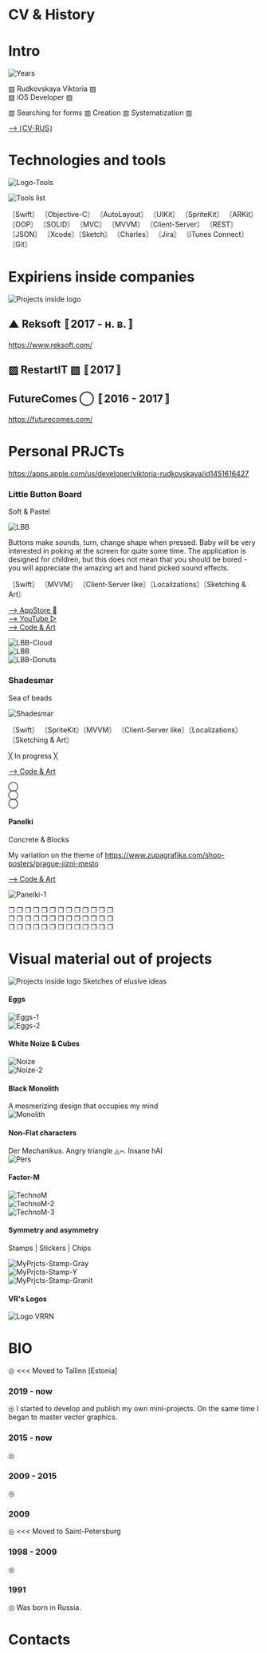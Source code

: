 # CV & History
# Intro

![Years](https://github.com/VikRudkovskaya/CV-EN/raw/master/Screens/Exp-years-v23-EN.png)

▧ Rudkovskaya Viktoria ▨    
▧  iOS Developer  ▨   
   
▥  Searching for forms ▥ Creation ▥ Systematization  ▥   
    
[⟶ ⌊CV-RUS⌋](https://github.com/VikRudkovskaya/CV "Резюме на русском")     
  
# Technologies and tools
![Logo-Tools](https://github.com/VikRudkovskaya/CV-EN/raw/master/Screens/Logo-Tools-v8-EN.png)  
  
![Tools list](https://github.com/VikRudkovskaya/CV/raw/master/Screens/ToolsList-v2.png)  
    
      
〘Swift〙 〘Objective-C〙 〘AutoLayout〙 〘UIKit〙 〘SpriteKit〙 〘ARKit〙 〘OOP〙 〘SOLID〙 〘MVC〙 〘MVVM〙 〘Client-Server〙 〘REST〙 〘JSON〙 〘Xcode〙〘Sketch〙 〘Charles〙 〘Jira〙 〘iTunes Connect〙 〘Git〙 


# Expiriens inside companies
![Projects inside logo](https://github.com/VikRudkovskaya/CV-EN/raw/master/Screens/Logo-Projects-Inside-v10.png) 
  
## ▲ Reksoft 〚2017 - н. в.〛
https://www.reksoft.com/  

## ▨ RestartIT ▧ 〚2017〛

## FutureComes ◯ 〚2016 - 2017〛
https://futurecomes.com/  



# Personal PRJCTs
https://apps.apple.com/us/developer/viktoria-rudkovskaya/id1451616427
### Little Button Board
Soft & Pastel  

![LBB](https://github.com/VikRudkovskaya/CV/raw/master/Screens/Logo-LBB-v5.png)  
  
  Buttons make sounds, turn, change shape when pressed. Baby will be very interested in poking at the screen for quite some time. The application is designed for children, but this does not mean that you should be bored - you will appreciate the amazing art and hand picked sound effects.  
    
〘Swift〙 〘MVVM〙 〘Client-Server like〙〘Localizations〙〘Sketching & Art〙  
  
[⟶ AppStore ](https://apps.apple.com/us/app/little-busyboard/id1451616428 "🖤")    
[⟶ YouTube ▷](https://www.youtube.com/watch?v=Sj96SaZYuUc "")    
[⟶ Code & Art](https://github.com/VikRudkovskaya/LittleBusyboard)  

![LBB-Cloud](https://github.com/VikRudkovskaya/CV/raw/master/Screens/MyPrjcts-LBB-Clouds-v4.png)  
![LBB](https://github.com/VikRudkovskaya/CV/raw/master/Screens/MyPrjcts-LBB-Artwork.png)  
![LBB-Donuts](https://github.com/VikRudkovskaya/CV/raw/master/Screens/MyPrjcts-Donuts-v5.png)  

### Shadesmar
Sea of beads
  
  ![Shadesmar](https://github.com/VikRudkovskaya/CV/raw/master/Screens/Logo-Shadesmar-v7.png)  

  〘Swift〙 〘SpriteKit〙〘MVVM〙 〘Client-Server like〙〘Localizations〙 〘Sketching & Art〙   
    
  ╳  In progress ╳   

  [⟶ Code & Art](https://github.com/VikRudkovskaya/Shadesmar)  
    
  ◯           
  ◯  
  ◯ 
  
  #### Panelki
Concrete  & Blocks
  
Му variation on the theme of  https://www.zupagrafika.com/shop-posters/prague-jizni-mesto  
    
  [⟶ Code & Art](https://github.com/VikRudkovskaya/Panelki)   
    
  ![Panelki-1](https://github.com/VikRudkovskaya/CV/raw/master/Screens/MyPrjcts-Panelki-1-v4.png)  
    
  ❒ ❒ ❒  ❒ ❒ ❒   ❒ ❒ ❒  ❒ ❒ ❒ ❒      
  ❒ ❒ ❒  ❒ ❒ ❒   ❒ ❒ ❒  ❒ ❒ ❒ ❒        
  ❒ ❒ ❒  ❒ ❒ ❒   ❒ ❒ ❒  ❒ ❒ ❒ ❒      

# Visual material out of projects
![Projects inside logo](https://github.com/VikRudkovskaya/CV-EN/raw/master/Screens/Logo-Outside-Borders-v2-EN.png) 
Sketches of elusive ideas
#### Eggs
![Eggs-1](https://github.com/VikRudkovskaya/CV/raw/master/Screens/MyPrjcts-SphereEgg.png)  
![Eggs-2](https://github.com/VikRudkovskaya/CV/raw/master/Screens/MyPrjcts-SphereEgg-2.png)  

#### White Noize & Cubes
![Noize](https://github.com/VikRudkovskaya/CV/raw/master/Screens/MyPrjcts-WhiteNoize.png)  
![Noize-2](https://github.com/VikRudkovskaya/CV/raw/master/Screens/MyPrjcts-WhiteNoize-2.png)  

#### Black Monolith
A mesmerizing design that occupies my mind  
![Monolith](https://github.com/VikRudkovskaya/CV/raw/master/Screens/MyPrjcts-M.png)  

#### Non-Flat characters
Der Mechanikus. Angry triangle ◬⑅. Insane hAI   
![Pers](https://github.com/VikRudkovskaya/CV/raw/master/Screens/MyPrjcts-Pers.png)  

#### Factor-M
![TechnoM](https://github.com/VikRudkovskaya/CV/raw/master/Screens/MyPrjcts-FactorM-1.png)   
![TechnoM-2](https://github.com/VikRudkovskaya/CV/raw/master/Screens/MyPrjcts-FactorM-2.png)  
![TechnoM-3](https://github.com/VikRudkovskaya/CV/raw/master/Screens/MyPrjcts-FactorM-3.png)  

#### Symmetry and asymmetry
Stamps | Stickers | Chips    
    
![MyPrjcts-Stamp-Gray](https://github.com/VikRudkovskaya/CV/raw/master/Screens/MyPrjcts-Stamp-Gray-v2.png)  
![MyPrjcts-Stamp-Y](https://github.com/VikRudkovskaya/CV/raw/master/Screens/MyPrjcts-Stamp-Yellow-v1.png)  
![MyPrjcts-Stamp-Granit](https://github.com/VikRudkovskaya/CV/raw/master/Screens/MyPrjcts-Stamp-Granit-v2.png)  

#### VR's Logos
![Logo VRRN](https://github.com/VikRudkovskaya/CV/raw/master/Screens/MyPrjcts-MyLogos.png)  

  
# BIO
◎ <<<  Moved to Tallinn [Estonia] 

### 2019 - now
◎ I started to develop and publish my own mini-projects. On the same time I began to master vector graphics.

### 2015 - now
◎ 

### 2009 - 2015
◎ 

### 2009
◎ <<< Moved to Saint-Petersburg

### 1998 - 2009
◎ 

### 1991
◎ Was born in Russia. 

# Contacts



